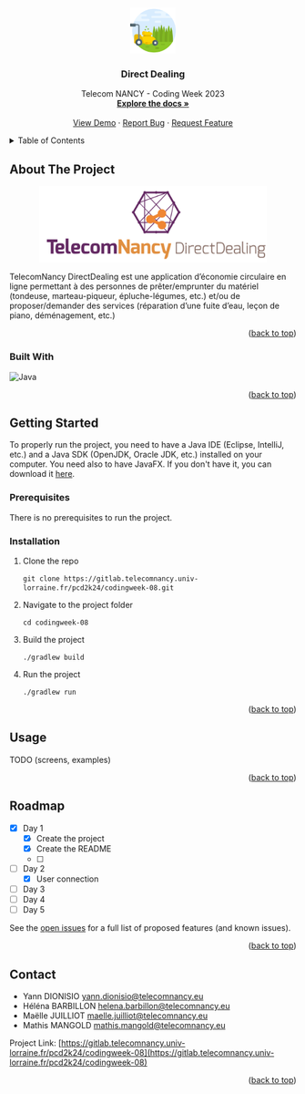 <!-- Improved compatibility of back to top link: See: https://github.com/othneildrew/Best-README-Template/pull/73 -->

<a name="readme-top"></a>

<!--
*** Thanks for checking out the Best-README-Template. If you have a suggestion
*** that would make this better, please fork the repo and create a pull request
*** or simply open an issue with the tag "enhancement".
*** Don't forget to give the project a star!
*** Thanks again! Now go create something AMAZING! :D
-->



<!-- PROJECT SHIELDS -->
<!--
*** I'm using markdown "reference style" links for readability.
*** Reference links are enclosed in brackets [ ] instead of parentheses ( ).
*** See the bottom of this document for the declaration of the reference variables
*** for contributors-url, forks-url, etc. This is an optional, concise syntax you may use.
*** https://www.markdownguide.org/basic-syntax/#reference-style-links
-->



<!-- PROJECT LOGO -->
<br />
<div align="center">
  <a href="https://gitlab.telecomnancy.univ-lorraine.fr/pcd2k24/codingweek-08">
    <img src="images/tondeuse-a-gazon.png" alt="Logo" width="80" height="80">
  </a>

<h3 align="center">Direct Dealing</h3>

  <p align="center">
    Telecom NANCY - Coding Week 2023
    <br />
    <a href="https://gitlab.telecomnancy.univ-lorraine.fr/pcd2k24/codingweek-08/-/blob/master/README.md"><strong>Explore the docs »</strong></a>
    <br />
    <br />
    <a href="https://gitlab.telecomnancy.univ-lorraine.fr/pcd2k24/codingweek-08">View Demo</a>
    ·
    <a href="https://gitlab.telecomnancy.univ-lorraine.fr/pcd2k24/codingweek-08/-/issues">Report Bug</a>
    ·
    <a href="https://gitlab.telecomnancy.univ-lorraine.fr/pcd2k24/codingweek-08/-/issues">Request Feature</a>
  </p>

</div>



<!-- TABLE OF CONTENTS -->
<details>
  <summary>Table of Contents</summary>
  <ol>
    <li>
      <a href="#about-the-project">About The Project</a>
      <ul>
        <li><a href="#built-with">Built With</a></li>
      </ul>
    </li>
    <li>
      <a href="#getting-started">Getting Started</a>
      <ul>
        <li><a href="#prerequisites">Prerequisites</a></li>
        <li><a href="#installation">Installation</a></li>
      </ul>
    </li>
    <li><a href="#usage">Usage</a></li>
    <li><a href="#roadmap">Roadmap</a></li>
    <li><a href="#contact">Contact</a></li>
  </ol>
</details>



<!-- ABOUT THE PROJECT -->
## About The Project

<p align="center">
<img src="images/TNDD.png" width="400">
</p>

TelecomNancy DirectDealing est une application d’économie circulaire en ligne permettant à des personnes de prêter/emprunter du matériel (tondeuse, marteau-piqueur, épluche-légumes, etc.) et/ou de proposer/demander des services (réparation d’une fuite d’eau, leçon de piano, déménagement, etc.)
<p align="right">(<a href="#readme-top">back to top</a>)</p>



### Built With

![Java](https://img.shields.io/badge/java-%23ED8B00.svg?style=for-the-badge&logo=openjdk&logoColor=white)

<p align="right">(<a href="#readme-top">back to top</a>)</p>



<!-- GETTING STARTED -->
## Getting Started

To properly run the project, you need to have a Java IDE (Eclipse, IntelliJ, etc.) and a Java SDK (OpenJDK, Oracle JDK, etc.) installed on your computer.
You need also to have JavaFX. If you don't have it, you can download it [here](https://gluonhq.com/products/javafx/).

### Prerequisites

There is no prerequisites to run the project.

### Installation

1. Clone the repo
    ```shell
   git clone https://gitlab.telecomnancy.univ-lorraine.fr/pcd2k24/codingweek-08.git
   ``` 
2. Navigate to the project folder
    ```shell
   cd codingweek-08
   ```
3. Build the project
    ```shell
   ./gradlew build
   ```
4. Run the project
    ```shell
   ./gradlew run
   ```

<p align="right">(<a href="#readme-top">back to top</a>)</p>



<!-- USAGE EXAMPLES -->
## Usage

TODO (screens, examples)

<p align="right">(<a href="#readme-top">back to top</a>)</p>



<!-- ROADMAP -->
## Roadmap

- [x] Day 1
    - [x] Create the project
    - [x] Create the README
    - [ ]
- [ ] Day 2
    - [x] User connection
- [ ] Day 3
- [ ] Day 4
- [ ] Day 5

See the [open issues](https://gitlab.telecomnancy.univ-lorraine.fr/pcd2k24/codingweek-08/-/issues) for a full list of proposed features (and known issues).

<p align="right">(<a href="#readme-top">back to top</a>)</p>


<!-- CONTACT -->
## Contact

- Yann DIONISIO [yann.dionisio@telecomnancy.eu](mailto:)
- Héléna BARBILLON [helena.barbillon@telecomnancy.eu](mailto:)
- Maëlle JUILLIOT [maelle.juilliot@telecomnancy.eu](mailto:)
- Mathis MANGOLD [mathis.mangold@telecomnancy.eu](mailto:)

Project Link: [https://gitlab.telecomnancy.univ-lorraine.fr/pcd2k24/codingweek-08](https://gitlab.telecomnancy.univ-lorraine.fr/pcd2k24/codingweek-08)

<p align="right">(<a href="#readme-top">back to top</a>)</p>




<!-- MARKDOWN LINKS & IMAGES -->
<!-- https://www.markdownguide.org/basic-syntax/#reference-style-links -->
[contributors-shield]: https://img.shields.io/github/contributors/github_username/repo_name.svg?style=for-the-badge
[contributors-url]: https://github.com/github_username/repo_name/graphs/contributors
[forks-shield]: https://img.shields.io/github/forks/github_username/repo_name.svg?style=for-the-badge
[forks-url]: https://github.com/github_username/repo_name/network/members
[stars-shield]: https://img.shields.io/github/stars/github_username/repo_name.svg?style=for-the-badge
[stars-url]: https://github.com/github_username/repo_name/stargazers
[issues-shield]: https://img.shields.io/github/issues/github_username/repo_name.svg?style=for-the-badge
[issues-url]: https://github.com/github_username/repo_name/issues
[license-shield]: https://img.shields.io/github/license/github_username/repo_name.svg?style=for-the-badge
[license-url]: https://github.com/github_username/repo_name/blob/master/LICENSE.txt
[linkedin-shield]: https://img.shields.io/badge/-LinkedIn-black.svg?style=for-the-badge&logo=linkedin&colorB=555
[linkedin-url]: https://linkedin.com/in/linkedin_username
[product-screenshot]: images/screenshot.png
[Next.js]: https://img.shields.io/badge/next.js-000000?style=for-the-badge&logo=nextdotjs&logoColor=white
[Next-url]: https://nextjs.org/
[React.js]: https://img.shields.io/badge/React-20232A?style=for-the-badge&logo=react&logoColor=61DAFB
[React-url]: https://reactjs.org/
[Vue.js]: https://img.shields.io/badge/Vue.js-35495E?style=for-the-badge&logo=vuedotjs&logoColor=4FC08D
[Vue-url]: https://vuejs.org/
[Angular.io]: https://img.shields.io/badge/Angular-DD0031?style=for-the-badge&logo=angular&logoColor=white
[Angular-url]: https://angular.io/
[Svelte.dev]: https://img.shields.io/badge/Svelte-4A4A55?style=for-the-badge&logo=svelte&logoColor=FF3E00
[Svelte-url]: https://svelte.dev/
[Laravel.com]: https://img.shields.io/badge/Laravel-FF2D20?style=for-the-badge&logo=laravel&logoColor=white
[Laravel-url]: https://laravel.com
[Bootstrap.com]: https://img.shields.io/badge/Bootstrap-563D7C?style=for-the-badge&logo=bootstrap&logoColor=white
[Bootstrap-url]: https://getbootstrap.com
[JQuery.com]: https://img.shields.io/badge/jQuery-0769AD?style=for-the-badge&logo=jquery&logoColor=white
[JQuery-url]: https://jquery.com 